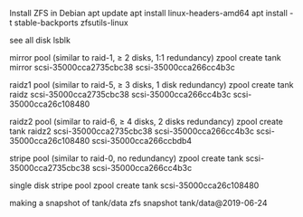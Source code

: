 Install ZFS in Debian
    apt update
    apt install linux-headers-amd64
    apt install -t stable-backports zfsutils-linux

see all disk 
 lsblk


mirror pool (similar to raid-1, ≥ 2 disks, 1:1 redundancy)
 zpool create tank mirror scsi-35000cca2735cbc38 scsi-35000cca266cc4b3c

    
raidz1 pool (similar to raid-5, ≥ 3 disks, 1 disk redundancy)
 zpool create tank raidz scsi-35000cca2735cbc38 scsi-35000cca266cc4b3c scsi-35000cca26c108480

    
raidz2 pool (similar to raid-6, ≥ 4 disks, 2 disks redundancy)
 zpool create tank raidz2 scsi-35000cca2735cbc38 scsi-35000cca266cc4b3c scsi-35000cca26c108480 scsi-35000cca266ccbdb4

    
stripe pool (similar to raid-0, no redundancy)
 zpool create tank scsi-35000cca2735cbc38 scsi-35000cca266cc4b3c

   
single disk stripe pool
 zpool create tank scsi-35000cca26c108480

making a snapshot of tank/data
 zfs snapshot tank/data@2019-06-24

    
